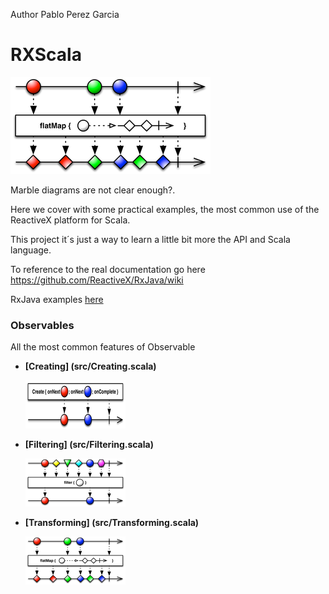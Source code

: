 Author Pablo Perez Garcia 

# RXScala

![My image](src/main/resources/img/flatMap.png)

Marble diagrams are not clear enough?.

Here we cover with some practical examples, the most common use of the ReactiveX platform for Scala.

This project it´s just a way to learn a little bit more the API and Scala language.

To reference to the real documentation go here https://github.com/ReactiveX/RxJava/wiki

RxJava examples [here](https://github.com/politrons/reactive)

### Observables

All the most common features of Observable


* **[Creating] (src/Creating.scala)**

    ![My image](src/main/resources/img/rsz_1createc.png)

    
* **[Filtering] (src/Filtering.scala)**

    ![My image](src/main/resources/img/rsz_1filter.png)


* **[Transforming] (src/Transforming.scala)**

    ![My image](src/main/resources/img/rsz_flatmap.png)
